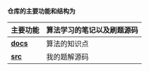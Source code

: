 **仓库的主要功能和结构为**

| 主要功能            | 算法学习的笔记以及刷题源码 |
| ------------------- | -------------------------- |
| [**docs**](./docs/) | 算法的知识点               |
| [**src**](./src/)   | 我的题解源码               |

